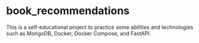 # book_recommendations
 This is a self-educational project to practice some abilities and technologies such as MongoDB, Docker, Docker Compose, and FastAPI.
